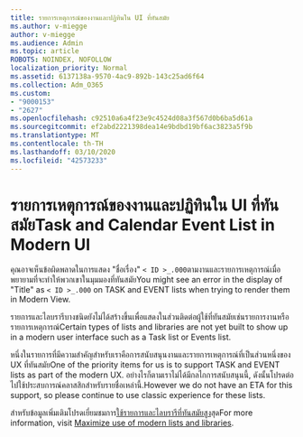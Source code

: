 ```yaml
---
title: รายการเหตุการณ์ของงานและปฏิทินใน UI ที่ทันสมัย
ms.author: v-miegge
author: v-miegge
ms.audience: Admin
ms.topic: article
ROBOTS: NOINDEX, NOFOLLOW
localization_priority: Normal
ms.assetid: 6137138a-9570-4ac9-892b-143c25ad6f64
ms.collection: Adm_O365
ms.custom:
- "9000153"
- "2627"
ms.openlocfilehash: c92510a6a4f23e9c4524d08a3f567d0b6ba5d61a
ms.sourcegitcommit: ef2abd2221398dea14e9bdbd19bf6ac3823a5f9b
ms.translationtype: MT
ms.contentlocale: th-TH
ms.lasthandoff: 03/10/2020
ms.locfileid: "42573233"
---
```

# <a name="task-and-calendar-event-list-in-modern-ui"></a><span data-ttu-id="224af-102">รายการเหตุการณ์ของงานและปฏิทินใน UI ที่ทันสมัย</span><span class="sxs-lookup"><span data-stu-id="224af-102">Task and Calendar Event List in Modern UI</span></span>

<span data-ttu-id="224af-103">คุณอาจเห็นข้อผิดพลาดในการแสดง "ชื่อเรื่อง" `< ID >_.000`ตามงานและรายการเหตุการณ์เมื่อพยายามที่จะทำให้พวกเขาในมุมมองที่ทันสมัย</span><span class="sxs-lookup"><span data-stu-id="224af-103">You might see an error in the display of "Title" as `< ID >_.000` on TASK and EVENT lists when trying to render them in Modern View.</span></span>

<span data-ttu-id="224af-104">รายการและไลบรารีบางชนิดยังไม่ได้สร้างขึ้นเพื่อแสดงในส่วนติดต่อผู้ใช้ที่ทันสมัยเช่นรายการงานหรือรายการเหตุการณ์</span><span class="sxs-lookup"><span data-stu-id="224af-104">Certain types of lists and libraries are not yet built to show up in a modern user interface such as a Task list or Events list.</span></span>

<span data-ttu-id="224af-105">หนึ่งในรายการที่มีความสำคัญสำหรับเราคือการสนับสนุนงานและรายการเหตุการณ์ที่เป็นส่วนหนึ่งของ UX ที่ทันสมัย</span><span class="sxs-lookup"><span data-stu-id="224af-105">One of the priority items for us is to support TASK and EVENT lists as part of the modern UX.</span></span> <span data-ttu-id="224af-106">อย่างไรก็ตามเราไม่ได้มีกลไกการสนับสนุนนี้, ดังนั้นโปรดต่อไปใช้ประสบการณ์คลาสสิกสำหรับรายชื่อเหล่านี้.</span><span class="sxs-lookup"><span data-stu-id="224af-106">However we do not have an ETA for this support, so please continue to use classic experience for these lists.</span></span>

<span data-ttu-id="224af-107">สำหรับข้อมูลเพิ่มเติมโปรดเยี่ยมชมการ[ใช้รายการและไลบรารีที่ทันสมัยสูง](https://docs.microsoft.com/sharepoint/dev/transform/modernize-userinterface-lists-and-libraries)สุด</span><span class="sxs-lookup"><span data-stu-id="224af-107">For more information, visit [Maximize use of modern lists and libraries](https://docs.microsoft.com/sharepoint/dev/transform/modernize-userinterface-lists-and-libraries).</span></span>

